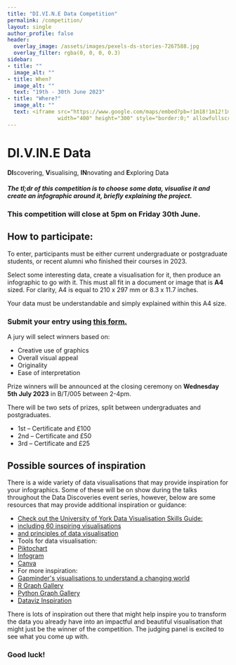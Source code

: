 ```yaml
---
title: "DI.VI.N.E Data Competition"
permalink: /competition/
layout: single
author_profile: false
header:
  overlay_image: /assets/images/pexels-ds-stories-7267588.jpg
  overlay_filter: rgba(0, 0, 0, 0.3)
sidebar:
- title: ""
  image_alt: ""
- title: When?
  image_alt: ""
  text: "19th - 30th June 2023"
- title: "Where?"
  image_alt: ""
  text: <iframe src="https://www.google.com/maps/embed?pb=!1m18!1m12!1m3!1d3320.8228508561547!2d-1.053235900271721!3d53.9463752888051!2m3!1f0!2f0!3f0!3m2!1i1024!2i768!4f13.1!3m3!1m2!1s0x487930324a78a6f3%3A0xe55ee181ddf91d18!2sUniversity%20of%20York!5e0!3m2!1sen!2suk!4v1686601297649!5m2!1sen!2suk" 
                width="400" height="300" style="border:0;" allowfullscreen="" loading="lazy" referrerpolicy="no-referrer-when-downgrade"></iframe>
---
```


# DI.V.IN.E Data
**DI**scovering, **V**isualising, **IN**novating and **E**xploring Data

#### *The tl;dr of this competition is to choose some data, visualise it and create an infographic around it, briefly explaining the project.*

### This competition will close at 5pm on Friday 30th June.

## How to participate:

To enter, participants must be either current undergraduate or postgraduate students, or recent alumni who finished their courses in 2023.

Select some interesting data, create a visualisation for it, then produce an infographic to go with it. This must all fit in a document or image that is **A4** sized.
For clarity, A4 is equal to 210 x 297 mm	or 8.3 x 11.7 inches.

Your data must be understandable and simply explained within this A4 size.

### Submit your entry using [this form.](https://forms.gle/mQFYiRWK3v5ccAvSA)

A jury will select winners based on:
* Creative use of graphics
* Overall visual appeal
* Originality
* Ease of interpretation

Prize winners will be announced at the closing ceremony on **Wednesday 5th July 2023** in B/T/005 between 2-4pm.

There will be two sets of prizes, split between undergraduates and postgraduates.
* 1st – Certificate and £100
* 2nd – Certificate and £50
* 3rd – Certificate and £25

## Possible sources of inspiration
There is a wide variety of data visualisations that may provide inspiration for your infographics. Some of these will be on show during the talks throughout the Data Discoveries event series, however, below are some resources that may provide additional inspiration or guidance:

* [Check out the University of York Data Visualisation Skills Guide:](https://subjectguides.york.ac.uk/skills/data-visualisation)
* [including 60 inspiring visualisations](https://drive.google.com/file/d/1gei-dy58BKy_XstXYjVq1hwFqPuWGS_4/view)
* [and principles of data visualisation](https://docs.google.com/presentation/d/16ijXTs8ra-U5We425HK7AjvjbnWmnWsuZrJTP6NXGoE/edit#slide=id.p1)
* Tools for data visualisation:
* [Piktochart](https://piktochart.com/)
* [Infogram](https://infogram.com/)
* [Canva](https://www.canva.com/design/play?category=tACFahzNhT4&type=TABQqtO7tYQ)
* For more inspiration:
* [Gapminder's visualisations to understand a changing world](https://www.gapminder.org/tools/#$chart-type=bubbles&url=v1)
* [R Graph Gallery](https://r-graph-gallery.com/)
* [Python Graph Gallery](https://www.python-graph-gallery.com/)
* [Dataviz Inspiration](https://www.dataviz-inspiration.com/)

There is lots of inspiration out there that might help inspire you to transform the data you already have into an impactful and beautiful visualisation that might just be the winner of the competition. The judging panel is excited to see what you come up with.

### Good luck!
